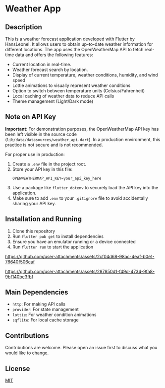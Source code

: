 # Weather App

## Description

This is a weather forecast application developed with Flutter by HansLeonel. It allows users to obtain up-to-date weather information for different locations. The app uses the OpenWeatherMap API to fetch real-time data and offers the following features:

- Current location in real-time.
- Weather forecast search by location.
- Display of current temperature, weather conditions, humidity, and wind speed
- Lottie animations to visually represent weather conditions
- Option to switch between temperature units (Celsius/Fahrenheit)
- Local caching of weather data to reduce API calls
- Theme management (Light/Dark mode)

## Note on API Key

**Important**: For demonstration purposes, the OpenWeatherMap API key has been left visible in the source code (`lib/data/datasources/weather_api.dart`). In a production environment, this practice is not secure and is not recommended.

For proper use in production:

1. Create a `.env` file in the project root.
2. Store your API key in this file:
   ```
   OPENWEATHERMAP_API_KEY=your_api_key_here
   ```
3. Use a package like `flutter_dotenv` to securely load the API key into the application.
4. Make sure to add `.env` to your `.gitignore` file to avoid accidentally sharing your API key.

## Installation and Running

1. Clone this repository
2. Run `flutter pub get` to install dependencies
3. Ensure you have an emulator running or a device connected
4. Run `flutter run` to start the application


https://github.com/user-attachments/assets/2cf04d68-98ac-4eaf-b0e1-76640f506caf

https://github.com/user-attachments/assets/287850d1-f49d-4734-9fa8-9bf140be3fbf




## Main Dependencies

- `http`: For making API calls
- `provider`: For state management
- `lottie`: For weather condition animations
- `sqflite`: For local cache storage

  

## Contributions

Contributions are welcome. Please open an issue first to discuss what you would like to change.

## License

[MIT](https://choosealicense.com/licenses/mit/)
